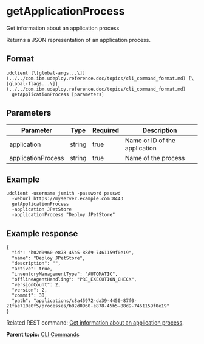 # getApplicationProcess

Get information about an application process

Returns a JSON representation of an application process.

## Format

```
udclient [\[global-args...\]](../../com.ibm.udeploy.reference.doc/topics/cli_command_format.md) [\[global-flags...\]](../../com.ibm.udeploy.reference.doc/topics/cli_command_format.md)
  getApplicationProcess [parameters]
```

## Parameters

|Parameter|Type|Required|Description|
|---------|----|--------|-----------|
|application|string|true|Name or ID of the application|
|applicationProcess|string|true|Name of the process|

## Example

```
udclient -username jsmith -password passwd 
  -weburl https://myserver.example.com:8443
  getApplicationProcess
  -application JPetStore
  -applicationProcess "Deploy JPetStore"
```

## Example response

```
{
  "id": "b02d0960-e878-45b5-88d9-7461159f0e19",
  "name": "Deploy JPetStore",
  "description": "",
  "active": true,
  "inventoryManagementType": "AUTOMATIC",
  "offlineAgentHandling": "PRE_EXECUTION_CHECK",
  "versionCount": 2,
  "version": 2,
  "commit": 30,
  "path": "applications/c8a45972-da39-4450-87f0-21fae710e0f5/processes/b02d0960-e878-45b5-88d9-7461159f0e19"
}
```

Related REST command: [Get information about an application process](rest_cli_applicationprocess_info_get.md).

**Parent topic:** [CLI Commands](../../com.ibm.udeploy.reference.doc/topics/cli_commands.md)

